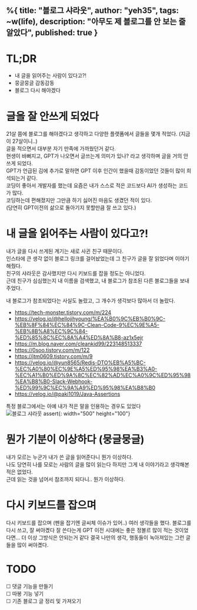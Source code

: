 %{
title: "블로그 샤라웃",
author: "yeh35",
tags: ~w(life),
description: "아무도 제 블로그를 안 보는 줄 알았다",
published: true
}
---

# TL;DR
- 내 글을 읽어주는 사람이 있다고?!
- 뭉글뭉글 감동감동
- 블로그 다시 해야겠다


# 글을 잘 안쓰게 되었다
21살 쯤에 블로그를 해야겠다고 생각하고 다양한 플랫폼에서 글들을 몇개 적었다. (지금이 27살이니..)    
글을 적으면서 대부분 자기 만족에 가까웠던거 같다.  
현생이 바뻐지고, GPT가 나오면서 글쓰는게 의미가 있나? 라고 생각하며 글을 거의 안쓰게 되었다.   
GPT가 언급된 김에 추가로 말하면 GPT 이후 인간이 했을때 감동이었던 것들이 많이 희석되는거 같다.   
코딩이 좋아서 개발자를 했는데 요즘은 내가 스스로 적은 코드보다 AI가 생성하는 코드가 많다.     
코딩하는데 편해졌지만 그만큼 하기 싫어진 마음도 생겼던 적이 있다.   
(당연히 GPT이전의 삶으로 돌아기지 못할만큼 잘 쓰고 있다.)   

# 내 글을 읽어주는 사람이 있다고?!
내가 글을 다시 쓰게된 계기는 새로 사귄 친구 때문이다.   
인스타에 큰 생각 없이 블로그 링크를 걸어놨었는데 그 친구가 글을 잘 읽었다며 이야기 해줬다.   
친구의 샤라웃은 감사했지만 다시 키보드를 잡을 정도는 아니었다.   
근데 친구가 심심했는지 내 이름을 검색했고, 내 블로그가 참조된 다른 블로그들을 보내주었다.   

내 블로그가 참조되었다는 사실도 놀랐고, 그 개수가 생각보다 많아서 더 놀랐다.
- https://tech-monster.tistory.com/m/224
- https://velog.io/@hellojihyoung/%EA%B0%9C%EB%B0%9C-%EB%8F%84%EC%84%9C-Clean-Code-9%EC%9E%A5-%EB%8B%A8%EC%9C%84-%ED%85%8C%EC%8A%A4%ED%8A%B8-az1x5ejr
- https://m.blog.naver.com/cleankid99/223148513337
- https://0soo.tistory.com/m/122
- https://jtm0609.tistory.com/m/9
- https://velog.io/@yun8565/Redis-DTO%EB%A5%BC-%EC%A0%80%EC%9E%A5%ED%95%98%EA%B3%A0-%EC%A1%B0%ED%9A%8C%EC%82%AD%EC%A0%9C%ED%95%98%EA%B8%B0-Slack-Webhook-%ED%99%9C%EC%9A%A9%ED%95%98%EA%B8%B0
- https://velog.io/@paki1019/Java-Assertions

특정 블로그에서는 아예 내가 적은 말을 인용하는 경우도 있었다
![블로그 샤라웃 assert](/images/posts/블로그_샤라웃_assert.png){: width="500" height="100"}

# 뭔가 기분이 이상하다 (뭉글뭉글)
내가 모르는 누군가 내가 쓴 글을 읽어준다니 뭔가 이상하다.  
나도 당연히 나를 모로는 사람의 글을 많이 읽는다 하지만 그게 내 이야기라고 생각해본 적은 없었다.  
근데 읽는 것을 넘어서 참조까지 되다니.. 뭔가 이상하다.

# 다시 키보드를 잡으며
다시 키보드를 잡으며 (펜을 잡기엔 글씨체 이슈가 있어..) 여러 생각들을 했다.
블로그를 다시 쓰고, 잘 써야곘다
잘 쓴다는게 GPT 이전 시대에는 좋은 정볼르 많이 적는 것이었다면... 더 이상 그방식은 안되는거 같다
결국 나만의 생각, 행동들이 녹아져있는 그런 글들을 많이 써야곘다.


# TODO
☐ 댓글 기능을 만들기   
☐ 따봉 기능 넣기   
☐ 기존 블로그 글 정리 및 가져오기   

